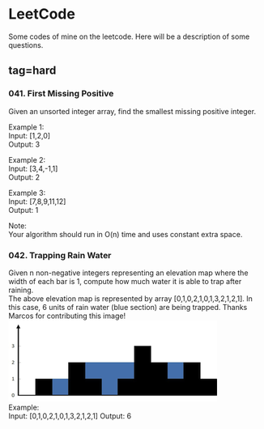 # LeetCode
Some codes of mine on the leetcode.
Here will be a description of some questions.
## tag=hard
### 041. First Missing Positive
Given an unsorted integer array, find the smallest missing positive integer.</br>

Example 1:</br>
Input: [1,2,0]</br>
Output: 3</br>

Example 2:</br>
Input: [3,4,-1,1]</br>
Output: 2</br>

Example 3:</br>
Input: [7,8,9,11,12]</br>
Output: 1</br>

Note:</br>
Your algorithm should run in O(n) time and uses constant extra space.</br>

### 042. Trapping Rain Water
Given n non-negative integers representing an elevation map where the width of each bar is 1, compute how much water it is able to trap after raining.</br>
The above elevation map is represented by array [0,1,0,2,1,0,1,3,2,1,2,1]. In this case, 6 units of rain water (blue section) are being trapped. Thanks Marcos for contributing this image!</br>
![image](https://github.com/kikihiter/LeetCode/blob/master/Hard/rainwatertrap.png)</br>
Example:</br>
Input: [0,1,0,2,1,0,1,3,2,1,2,1]
Output: 6

